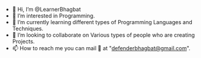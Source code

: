 - 👋 Hi, I’m @LearnerBhagbat
- 👀 I’m interested in Programming.
- 🌱 I’m currently learning different types of Programming Languages and Techniques.
- 💞️ I’m looking to collaborate on Various types of people who are creating Projects.
- 📫 How to reach me you can mail 📩 at "defenderbhagbat@gmail.com".

<!---
LearnerBhagbat/LearnerBhagbat is a ✨ special ✨ repository because its `README.md` (this file) appears on your GitHub profile.
You can click the Preview link to take a look at your changes.
--->
